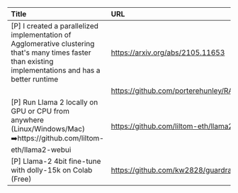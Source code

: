 | Title                                                                                                                                                   | URL                                          |   Score | Date                |
|:--------------------------------------------------------------------------------------------------------------------------------------------------------|:---------------------------------------------|--------:|:--------------------|
| [P] I created a parallelized implementation of Agglomerative clustering that's many times faster than existing implementations and has a better runtime | https://arxiv.org/abs/2105.11653             |      68 | 2023-07-23 10:24:20 |
|                                                                                                                                                         | https://github.com/porterehunley/RACplusplus |         |                     |
| [P] Run Llama 2 locally on GPU or CPU from anywhere (Linux/Windows/Mac) ➡️https://github.com/liltom-eth/llama2-webui                                    | https://github.com/liltom-eth/llama2-webui   |      44 | 2023-07-23 19:18:33 |
| [P] Llama-2 4bit fine-tune with dolly-15k on Colab (Free)                                                                                               | https://github.com/kw2828/guardrail-ml       |      32 | 2023-07-22 13:31:10 |
